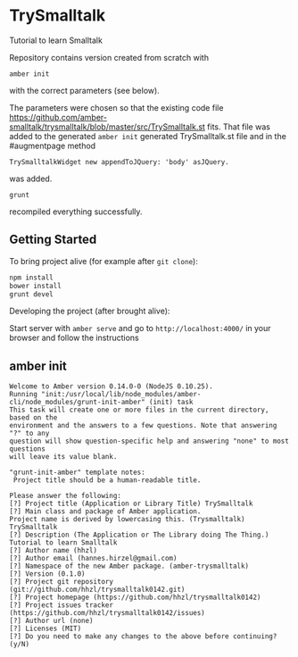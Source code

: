 # TrySmalltalk

Tutorial to learn Smalltalk

Repository contains version created from scratch with 

    amber init

with the correct parameters (see below).

The parameters were chosen so that the existing code file
https://github.com/amber-smalltalk/trysmalltalk/blob/master/src/TrySmalltalk.st
fits. That file was added to the generated ``amber init`` generated TrySmalltalk.st 
file and in the #augmentpage method 

    TrySmalltalkWidget new appendToJQuery: 'body' asJQuery.


was added.


    grunt

recompiled everything successfully.
 

## Getting Started

To bring project alive (for example after `git clone`):

```sh
npm install
bower install
grunt devel
```

Developing the project (after brought alive):
 
Start server with `amber serve` and go to `http://localhost:4000/` in your browser and follow the instructions


amber init
----------

    Welcome to Amber version 0.14.0-0 (NodeJS 0.10.25).
    Running "init:/usr/local/lib/node_modules/amber-cli/node_modules/grunt-init-amber" (init) task
    This task will create one or more files in the current directory, based on the
    environment and the answers to a few questions. Note that answering "?" to any
    question will show question-specific help and answering "none" to most questions
    will leave its value blank.
    
    "grunt-init-amber" template notes:
     Project title should be a human-readable title.
    
    Please answer the following:
    [?] Project title (Application or Library Title) TrySmalltalk
    [?] Main class and package of Amber application.
    Project name is derived by lowercasing this. (Trysmalltalk) TrySmalltalk
    [?] Description (The Application or The Library doing The Thing.) Tutorial to learn Smalltalk
    [?] Author name (hhzl) 
    [?] Author email (hannes.hirzel@gmail.com) 
    [?] Namespace of the new Amber package. (amber-trysmalltalk) 
    [?] Version (0.1.0) 
    [?] Project git repository (git://github.com/hhzl/trysmalltalk0142.git) 
    [?] Project homepage (https://github.com/hhzl/trysmalltalk0142) 
    [?] Project issues tracker (https://github.com/hhzl/trysmalltalk0142/issues) 
    [?] Author url (none) 
    [?] Licenses (MIT) 
    [?] Do you need to make any changes to the above before continuing? (y/N)

